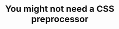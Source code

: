 ---
layout: post
title: You might not need a CSS preprocessor
tags: [CSS, Sass]
share_image: https://i.imgur.com/Ebc9t2T.png
share_gif: https://static.hospodarets.com/img/blog/1474026005746644000.gif
share_description:  Slides for a "You might not need a CSS preprocessor" talk
external-url: https://speakerdeck.com/malyw/you-might-not-need-a-css-preprocessor
external_site: speakerdeck.com
---